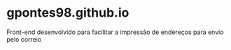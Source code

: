 # gpontes98.github.io

Front-end desenvolvido para facilitar a impressão de endereços para envio pelo correio
